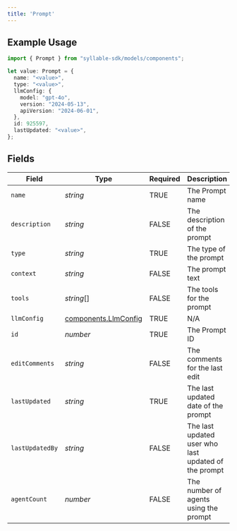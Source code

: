 ```yaml
---
title: 'Prompt'
---
```


## Example Usage

```typescript
import { Prompt } from "syllable-sdk/models/components";

let value: Prompt = {
  name: "<value>",
  type: "<value>",
  llmConfig: {
    model: "gpt-4o",
    version: "2024-05-13",
    apiVersion: "2024-06-01",
  },
  id: 925597,
  lastUpdated: "<value>",
};
```

## Fields

| Field                                                        | Type                                                         | Required                                                     | Description                                                  |
| ------------------------------------------------------------ | ------------------------------------------------------------ | ------------------------------------------------------------ | ------------------------------------------------------------ |
| `name`                                                       | *string*                                                     | TRUE                                           | The Prompt name                                              |
| `description`                                                | *string*                                                     | FALSE                                           | The description of the prompt                                |
| `type`                                                       | *string*                                                     | TRUE                                           | The type of the prompt                                       |
| `context`                                                    | *string*                                                     | FALSE                                           | The prompt text                                              |
| `tools`                                                      | *string*[]                                                   | FALSE                                           | The tools for the prompt                                     |
| `llmConfig`                                                  | [components.LlmConfig](sdk-docs/models/components/llmconfig) | TRUE                                           | N/A                                                          |
| `id`                                                         | *number*                                                     | TRUE                                           | The Prompt ID                                                |
| `editComments`                                               | *string*                                                     | FALSE                                           | The comments for the last edit                               |
| `lastUpdated`                                                | *string*                                                     | TRUE                                           | The last updated date of the prompt                          |
| `lastUpdatedBy`                                              | *string*                                                     | FALSE                                           | The last updated user who last updated of the prompt         |
| `agentCount`                                                 | *number*                                                     | FALSE                                           | The number of agents using the prompt                        |